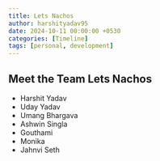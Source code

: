 ```yaml
---
title: Lets Nachos
author: harshityadav95
date: 2024-10-11 00:00:00 +0530
categories: [Timeline]
tags: [personal, development]
---
```


## Meet the Team Lets Nachos

- Harshit Yadav
- Uday Yadav
- Umang Bhargava
- Ashwin Singla
- Gouthami
- Monika
- Jahnvi Seth
  
